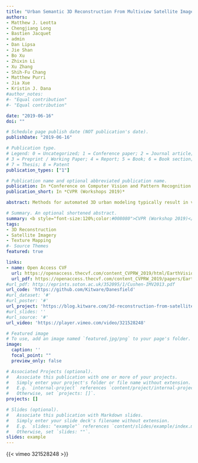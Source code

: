 ```yaml
---
title: "Urban Semantic 3D Reconstruction From Multiview Satellite Imagery"
authors:
- Matthew J. Leotta
- Chengjiang Long
- Bastien Jacquet
- admin
- Dan Lipsa
- Jie Shan
- Bo Xu
- Zhixin Li
- Xu Zhang
- Shih-Fu Chang
- Matthew Purri
- Jia Xue
- Kristin J. Dana
#author_notes:
#- "Equal contribution"
#- "Equal contribution"

date: "2019-06-16"
doi: ""

# Schedule page publish date (NOT publication's date).
publishDate: "2019-06-16"

# Publication type.
# Legend: 0 = Uncategorized; 1 = Conference paper; 2 = Journal article;
# 3 = Preprint / Working Paper; 4 = Report; 5 = Book; 6 = Book section;
# 7 = Thesis; 8 = Patent
publication_types: ["1"]

# Publication name and optional abbreviated publication name.
publication: In *Conference on Computer Vision and Pattern Recognition Workshops, CVPR 2019*
publication_short: In *CVPR (Workshops 2019)*

abstract: Methods for automated 3D urban modeling typically result in very dense point clouds or surface meshes derived from either overhead lidar or imagery (multiview stereo). Such models are very large and have no semantic separation of individual structures (i.e. buildings, bridges) from the terrain. Furthermore, such dense models often appear "melted" and do not capture sharp edges. This paper demonstrates an end-to-end system for segmenting buildings and bridges from terrain and estimating simple, low polygon, textured mesh models of these structures. The approach uses multiview-stereo satellite imagery as a starting point, but this work focuses on segmentation methods and regularized 3D surface extraction. Our work is evaluated on the IARPA CORE3D public data set using the associated ground truth and metrics. A web-based application deployed on AWS runs the algorithms and provides visualization of the results. Both the algorithms and web application are provided as open source software as a resource for further research or product development.

# Summary. An optional shortened abstract.
summary: <b style="font-size:120%;color:#008080">CVPR (Workshop 2019)</b><br> Automatic system for 3D building reconstruction for the IARPA CORE3D program. <br><b style="color:#FF0000">This works received the Best Paper Award.</b>
tags:
- 3D Reconstruction
- Satellite Imagery
- Texture Mapping
#- Source Themes
featured: true

links:
- name: Open Access CVF
  url: https://openaccess.thecvf.com/content_CVPRW_2019/html/EarthVision/Leotta_Urban_Semantic_3D_Reconstruction_From_Multiview_Satellite_Imagery_CVPRW_2019_paper.html
  url_pdf: https://openaccess.thecvf.com/content_CVPRW_2019/papers/EarthVision/Leotta_Urban_Semantic_3D_Reconstruction_From_Multiview_Satellite_Imagery_CVPRW_2019_paper.pdf
#url_pdf: http://eprints.soton.ac.uk/352095/1/Cushen-IMV2013.pdf
url_code: 'https://github.com/Kitware/Danesfield'
#url_dataset: '#'
#url_poster: '#'
url_project: 'https://blog.kitware.com/3d-reconstruction-from-satellite-images/'
#url_slides: ''
#url_source: '#'
url_video: 'https://player.vimeo.com/video/321528248'

# Featured image
# To use, add an image named `featured.jpg/png` to your page's folder. 
image:
  caption: ''
  focal_point: ""
  preview_only: false

# Associated Projects (optional).
#   Associate this publication with one or more of your projects.
#   Simply enter your project's folder or file name without extension.
#   E.g. `internal-project` references `content/project/internal-project/index.md`.
#   Otherwise, set `projects: []`.
projects: []

# Slides (optional).
#   Associate this publication with Markdown slides.
#   Simply enter your slide deck's filename without extension.
#   E.g. `slides: "example"` references `content/slides/example/index.md`.
#   Otherwise, set `slides: ""`.
slides: example
---
```


{{< vimeo 321528248 >}}
